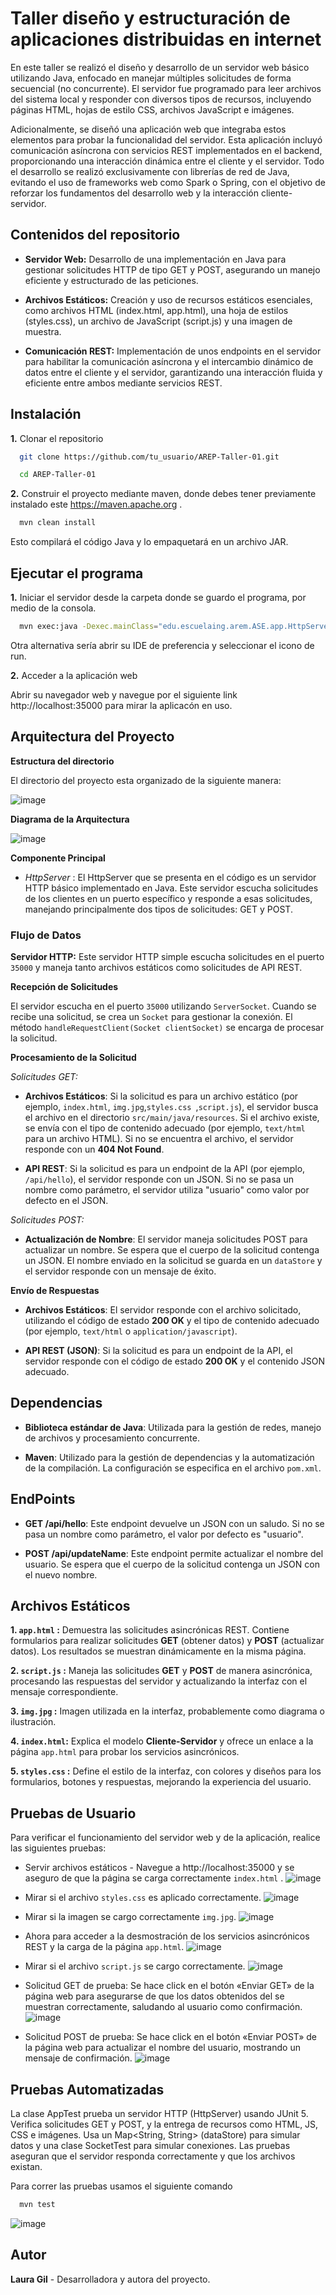 
# Taller diseño y estructuración de aplicaciones distribuidas en internet


En este taller se realizó el diseño y desarrollo de un servidor web básico utilizando Java, enfocado en manejar múltiples solicitudes de forma secuencial (no concurrente). El servidor fue programado para leer archivos del sistema local y responder con diversos tipos de recursos, incluyendo páginas HTML, hojas de estilo CSS, archivos JavaScript e imágenes.

Adicionalmente, se diseñó una aplicación web que integraba estos elementos para probar la funcionalidad del servidor. Esta aplicación incluyó comunicación asíncrona con servicios REST implementados en el backend, proporcionando una interacción dinámica entre el cliente y el servidor. Todo el desarrollo se realizó exclusivamente con librerías de red de Java, evitando el uso de frameworks web como Spark o Spring, con el objetivo de reforzar los fundamentos del desarrollo web y la interacción cliente-servidor.



## Contenidos del repositorio
* **Servidor Web:** Desarrollo de una implementación en Java para gestionar solicitudes HTTP de tipo GET y POST, asegurando un manejo eficiente y estructurado de las peticiones.

* **Archivos Estáticos:** Creación y uso de recursos estáticos esenciales, como archivos HTML (index.html, app.html), una hoja de estilos (styles.css), un archivo de JavaScript (script.js) y una imagen de muestra.

* **Comunicación REST:** Implementación de unos endpoints en el servidor para habilitar la comunicación asíncrona y el intercambio dinámico de datos entre el cliente y el servidor, garantizando una interacción fluida y eficiente entre ambos mediante servicios REST.
  
## Instalación

**1.**  Clonar el repositorio

```bash
  git clone https://github.com/tu_usuario/AREP-Taller-01.git

  cd AREP-Taller-01
```
**2.**  Construir el proyecto mediante maven, donde debes tener previamente instalado este https://maven.apache.org .
```bash
  mvn clean install
```  
Esto compilará el código Java y lo empaquetará en un archivo JAR.

## Ejecutar el programa
**1.**  Iniciar el servidor desde la carpeta donde se guardo el programa, por medio de la consola.
```bash
  mvn exec:java -Dexec.mainClass="edu.escuelaing.arem.ASE.app.HttpServer"
```
Otra alternativa sería abrir su IDE de preferencia y seleccionar el icono de run.

**2.** Acceder a la aplicación web

Abrir su navegador web y navegue por el siguiente link http://localhost:35000 para mirar la aplicacón en uso. 

## Arquitectura del Proyecto 
**Estructura del directorio**

El directorio del proyecto esta organizado de la siguiente manera:

![image](https://github.com/user-attachments/assets/7ec2dd45-9b0a-4c93-b020-fbaad55c483a)

**Diagrama de la Arquitectura**

![image](https://github.com/user-attachments/assets/655820bf-2900-4099-9fcd-db6131250603)


**Componente Principal**
- *HttpServer* : El HttpServer que se presenta en el código es un servidor HTTP básico implementado en Java. Este servidor escucha solicitudes de los clientes en un puerto específico y responde a esas solicitudes, manejando principalmente dos tipos de solicitudes: GET y POST. 

### Flujo de Datos

**Servidor HTTP:** Este servidor HTTP simple escucha solicitudes en el puerto `35000` y maneja tanto archivos estáticos como solicitudes de API REST.

**Recepción de Solicitudes**

El servidor escucha en el puerto `35000` utilizando `ServerSocket`. Cuando se recibe una solicitud, se crea un `Socket` para gestionar la conexión. El método `handleRequestClient(Socket clientSocket)` se encarga de procesar la solicitud.

**Procesamiento de la Solicitud**

*Solicitudes GET:*

- **Archivos Estáticos**: Si la solicitud es para un archivo estático (por ejemplo, `index.html`, `img.jpg`,`styles.css `,`script.js`), el servidor busca el archivo en el directorio `src/main/java/resources`. Si el archivo existe, se envía con el tipo de contenido adecuado (por ejemplo, `text/html` para un archivo HTML). Si no se encuentra el archivo, el servidor responde con un **404 Not Found**.
  
- **API REST**: Si la solicitud es para un endpoint de la API (por ejemplo, `/api/hello`), el servidor responde con un JSON. Si no se pasa un nombre como parámetro, el servidor utiliza "usuario" como valor por defecto en el JSON.

*Solicitudes POST:*

- **Actualización de Nombre**: El servidor maneja solicitudes POST para actualizar un nombre. Se espera que el cuerpo de la solicitud contenga un JSON. El nombre enviado en la solicitud se guarda en un `dataStore` y el servidor responde con un mensaje de éxito.

**Envío de Respuestas**

- **Archivos Estáticos**: El servidor responde con el archivo solicitado, utilizando el código de estado **200 OK** y el tipo de contenido adecuado (por ejemplo, `text/html` o `application/javascript`).

- **API REST (JSON)**: Si la solicitud es para un endpoint de la API, el servidor responde con el código de estado **200 OK** y el contenido JSON adecuado.


## Dependencias

- **Biblioteca estándar de Java**: Utilizada para la gestión de redes, manejo de archivos y procesamiento concurrente.
  
- **Maven**: Utilizado para la gestión de dependencias y la automatización de la compilación. La configuración se especifica en el archivo `pom.xml`.

## EndPoints

- **GET /api/hello**: Este endpoint devuelve un JSON con un saludo. Si no se pasa un nombre como parámetro, el valor por defecto es "usuario".
  
- **POST /api/updateName**: Este endpoint permite actualizar el nombre del usuario. Se espera que el cuerpo de la solicitud contenga un JSON con el nuevo nombre.

## Archivos Estáticos

**1. `app.html` :**  Demuestra las solicitudes asincrónicas REST. Contiene formularios para realizar solicitudes **GET** (obtener datos) y **POST** (actualizar datos). Los resultados se muestran dinámicamente en la misma página.

**2. `script.js` :** Maneja las solicitudes **GET** y **POST** de manera asincrónica, procesando las respuestas del servidor y actualizando la interfaz con el mensaje correspondiente.

**3. `img.jpg` :** Imagen utilizada en la interfaz, probablemente como diagrama o ilustración.

**4. `index.html`:** Explica el modelo **Cliente-Servidor** y ofrece un enlace a la página `app.html` para probar los servicios asincrónicos.

**5. `styles.css` :** Define el estilo de la interfaz, con colores y diseños para los formularios, botones y respuestas, mejorando la experiencia del usuario.


## Pruebas de Usuario

Para verificar el funcionamiento del servidor web y de la aplicación, realice las siguientes pruebas:

- Servir archivos estáticos - Navegue a http://localhost:35000 y se aseguro de que la página se carga correctamente `index.html`  .
![image](https://github.com/user-attachments/assets/f4c136f7-2867-4d41-878a-abb9e8436764)

- Mirar si el archivo `styles.css` es aplicado correctamente.
![image](https://github.com/user-attachments/assets/922dcbb1-9a9e-4ed2-8744-07b00570f6a5)

- Mirar si la imagen se cargo correctamente `img.jpg`.
![image](https://github.com/user-attachments/assets/6beeffb7-8650-4054-8e45-79286bf3b0c0)

- Ahora para acceder a la desmostración de los servicios asincrónicos REST y la carga de la página `app.html`.
![image](https://github.com/user-attachments/assets/1158aaac-e746-4655-9699-cfc922ab9279)

- Mirar si el archivo `script.js` se cargo correctamente.
![image](https://github.com/user-attachments/assets/1e0f7d81-7689-4f00-aac7-d1f0b4ad9201)

- Solicitud GET de prueba: Se hace click en el botón «Enviar GET» de la página web para asegurarse de que los datos obtenidos del se muestran correctamente, saludando al usuario como confirmación.
![image](https://github.com/user-attachments/assets/8a9d88e2-0282-4bb4-acc0-fc145d892597)

- Solicitud POST de prueba: Se hace click en el botón «Enviar POST» de la página web para actualizar el nombre del usuario, mostrando un mensaje de confirmación. 
![image](https://github.com/user-attachments/assets/1fc6afbf-36f0-4d8f-b9c3-2837d3fbb188)

## Pruebas Automatizadas

La clase AppTest prueba un servidor HTTP (HttpServer) usando JUnit 5. Verifica solicitudes GET y POST, y la entrega de recursos como HTML, JS, CSS e imágenes. Usa un Map<String, String> (dataStore) para simular datos y una clase SocketTest para simular conexiones. Las pruebas aseguran que el servidor responda correctamente y que los archivos existan.

Para correr las pruebas usamos el siguiente comando

```bash
  mvn test

```

![image](https://github.com/user-attachments/assets/779d682f-5782-4c84-ba74-3d31e8c2a895)


## Autor

**Laura Gil** - Desarrolladora y autora del proyecto. 
